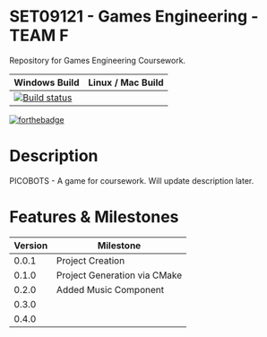 # SET09121 - Games Engineering - TEAM F

Repository for Games Engineering Coursework. 



| Windows Build | Linux / Mac Build |
| ------------- | ------------- |
| [![Build status](https://ci.appveyor.com/api/projects/status/p6c8wh4686qdph3h?svg=true)](https://ci.appveyor.com/project/alexbarker/set09121-teamf) |  |

[![forthebadge](https://forthebadge.com/images/badges/built-with-science.svg)](https://forthebadge.com)

# Description

PICOBOTS - A game for coursework. Will update description later.

# Features & Milestones

| Version | Milestone |
| ------ | ------ |
| 0.0.1 | Project Creation |
| 0.1.0 | Project Generation via CMake |
| 0.2.0 | Added Music Component |
| 0.3.0 |  |
| 0.4.0 |  |

